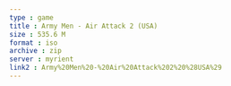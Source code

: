 ```yaml
---
type : game
title : Army Men - Air Attack 2 (USA)
size : 535.6 M
format : iso
archive : zip
server : myrient
link2 : Army%20Men%20-%20Air%20Attack%202%20%28USA%29
---
```

